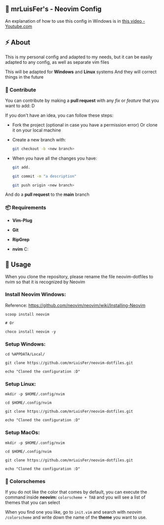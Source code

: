 ## 📗 mrLuisFer's - Neovim Config

An explanation of how to use this config in Windows is in [this video - Youtube.com](https://www.youtube.com/channel/UCw1Ipy5_P1OL0zUJMfYC7-A)

## ⚡ About

This is my personal config and adapted to my needs, but it can be easily adapted to any config, as well as separate vim files

This will be adapted for **Windows** and **Linux** systems
And they will correct things in the future

### 🌱 Contribute

You can contribute by making a **pull request** with any _fix_ or _feature_ that you want to add: D

If you don't have an idea, you can follow these steps:

- Fork the project (optional in case you have a permission error)
  Or clone it on your local machine

- Create a new branch with:

  ```bash
  git checkout -b <new branch>
  ```

- When you have all the changes you have:

  ```bash
  git add.
  ```

  ```bash
  git commit -m "a description"
  ```

  ```bash
  git push origin <new branch>
  ```

And do a **pull request** to the **main** branch

### 📦 Requirements

- **Vim-Plug**

- **Git**

- **RipGrep**

- **nvim** C:

## 🦄 Usage
When you clone the repository, please rename the file neovim-dotfiles to nvim so that it is recognized by Neovim

### Install Neovim Windows:
  Reference: https://github.com/neovim/neovim/wiki/Installing-Neovim
  ```
  scoop install neovim
  
  # Or

  choco install neovim -y
  ```
  
### Setup Windows:
  `cd %APPDATA/Local/`
  
  `git clone https://github.com/mrLuisFer/neovim-dotfiles.git`
  
  `echo "Cloned the configuration :D"`


### Setup Linux:
  `mkdir -p $HOME/.config/nvim`
  
  `cd $HOME/.config/nvim`
  
  `git clone https://github.com/mrLuisFer/neovim-dotfiles.git`
  
  `echo "Cloned the configuration :D"`

### Setup MacOs:
  `mkdir -p $HOME/.config/nvim`
  
  `cd $HOME/.config/nvim`
  
  `git clone https://github.com/mrLuisFer/neovim-dotfiles.git`
  
  `echo "Cloned the configuration :D"`

### 🌈 Colorschemes
If you do not like the color that comes by default, you can execute the command inside **neovim:** `colorscheme + TAB` and you will see a list of themes that you can select

When you find one you like, go to `init.vim` and search with *neovim* `/colorscheme` and write down the name of the **theme** you want to use.

